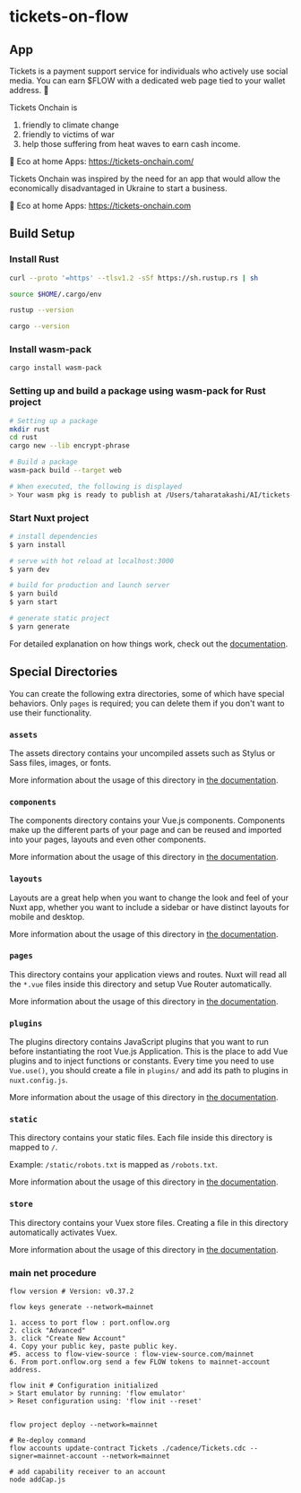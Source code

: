 # tickets-on-flow

## App

Tickets is a payment support service for individuals who actively use social media. You can earn $FLOW with a dedicated web page tied to your wallet address. 🌳

Tickets Onchain is
1. friendly to climate change
2. friendly to victims of war
3. help those suffering from heat waves to earn cash income.

🌳 Eco at home Apps: https://tickets-onchain.com/

Tickets Onchain was inspired by the need for an app that would allow the economically disadvantaged in Ukraine to start a business.

🌳 Eco at home Apps: https://tickets-onchain.com

## Build Setup

### Install Rust

```bash
curl --proto '=https' --tlsv1.2 -sSf https://sh.rustup.rs | sh

source $HOME/.cargo/env

rustup --version

cargo --version
```

### Install wasm-pack

```bash
cargo install wasm-pack
```

### Setting up and build a package using wasm-pack for Rust project

```bash
# Setting up a package
mkdir rust
cd rust
cargo new --lib encrypt-phrase

# Build a package
wasm-pack build --target web

# When executed, the following is displayed
> Your wasm pkg is ready to publish at /Users/taharatakashi/AI/tickets-on-flow/rust/encrypt-phrase/pkg.
```

### Start Nuxt project
```bash
# install dependencies
$ yarn install

# serve with hot reload at localhost:3000
$ yarn dev

# build for production and launch server
$ yarn build
$ yarn start

# generate static project
$ yarn generate
```

For detailed explanation on how things work, check out the [documentation](https://nuxtjs.org).

## Special Directories

You can create the following extra directories, some of which have special behaviors. Only `pages` is required; you can delete them if you don't want to use their functionality.

### `assets`

The assets directory contains your uncompiled assets such as Stylus or Sass files, images, or fonts.

More information about the usage of this directory in [the documentation](https://nuxtjs.org/docs/2.x/directory-structure/assets).

### `components`

The components directory contains your Vue.js components. Components make up the different parts of your page and can be reused and imported into your pages, layouts and even other components.

More information about the usage of this directory in [the documentation](https://nuxtjs.org/docs/2.x/directory-structure/components).

### `layouts`

Layouts are a great help when you want to change the look and feel of your Nuxt app, whether you want to include a sidebar or have distinct layouts for mobile and desktop.

More information about the usage of this directory in [the documentation](https://nuxtjs.org/docs/2.x/directory-structure/layouts).


### `pages`

This directory contains your application views and routes. Nuxt will read all the `*.vue` files inside this directory and setup Vue Router automatically.

More information about the usage of this directory in [the documentation](https://nuxtjs.org/docs/2.x/get-started/routing).

### `plugins`

The plugins directory contains JavaScript plugins that you want to run before instantiating the root Vue.js Application. This is the place to add Vue plugins and to inject functions or constants. Every time you need to use `Vue.use()`, you should create a file in `plugins/` and add its path to plugins in `nuxt.config.js`.

More information about the usage of this directory in [the documentation](https://nuxtjs.org/docs/2.x/directory-structure/plugins).

### `static`

This directory contains your static files. Each file inside this directory is mapped to `/`.

Example: `/static/robots.txt` is mapped as `/robots.txt`.

More information about the usage of this directory in [the documentation](https://nuxtjs.org/docs/2.x/directory-structure/static).

### `store`

This directory contains your Vuex store files. Creating a file in this directory automatically activates Vuex.

More information about the usage of this directory in [the documentation](https://nuxtjs.org/docs/2.x/directory-structure/store).

### main net procedure
```
flow version # Version: v0.37.2

flow keys generate --network=mainnet

1. access to port flow : port.onflow.org
2. click "Advanced"
3. click "Create New Account"
4. Copy your public key, paste public key.
#5. access to flow-view-source : flow-view-source.com/mainnet
6. From port.onflow.org send a few FLOW tokens to mainnet-account address.

flow init # Configuration initialized
> Start emulator by running: 'flow emulator'
> Reset configuration using: 'flow init --reset'


flow project deploy --network=mainnet

# Re-deploy command
flow accounts update-contract Tickets ./cadence/Tickets.cdc --signer=mainnet-account --network=mainnet

# add capability receiver to an account
node addCap.js
```